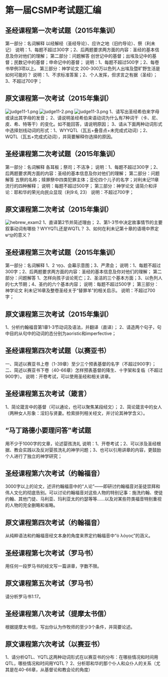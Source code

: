 # 第一届CSMP考试题汇编

## 圣经课程第一次考试题（2015年集训）

第一部分：名词解释
以经解经（圣经导论）、应许之地（旧约导论）、祭（利未记）
说明：1、每题不超过300字；2、后两题要求两方面的内容：圣经的基本信息及你对他们的理解；
第二部分：问题解答
创世记中的基督；出埃及记中的基督；民数记中的基督；申命记中的基督；
说明：1、每题不超过500字；2、每卷书举例3项以上。
第三部分：神学论文
200-300万以色列人出埃及暨旷野生活是如何可能的？
说明：1、不求标准答案；2、个人发挥，但求言之有据（圣经）；3、不超过700字；

## 原文课程第一次考试（2015年集训）

![judge11-1.png](http://img.hisword.cn/judge11-1.png)
![judge11-2.png](http://img.hisword.cn/judge11-2.png)
![judge11-3.png](http://img.hisword.cn/judge11-3.png)
1、请写出圣经希伯来字母或读出其字母的发音；
2、请说明圣经希伯来语动词为什么有7种词干（卡、尼、皮、希、特等干）的变化。如不能回答，请说明原因；
3、请从下面两种动词形式中选择划线动词的形式：1、WYYQTL（瓦五+叠音点+未完成式动词）；2、WQTL（瓦五+完成式动词），并简要解释你选择的原因。

## 圣经课程第二次考试题（2015年集训）

第一部分：名词解释
各耳板；祭司；不洁净；
说明：1、每题不超过300字；2、后两题要求两方面的内容：圣经的基本信息及你对他们的理解；
第二部分：问题解答
五祭的名称；赎罪祭中四类犯罪主体；亚伦四个儿子的名字；对利未记11章流行的四种解释；
说明：每题不超过500字；
第三部分：神学论文
请简介和评论：耶和华的荣光向民众显现（利9:6, 23）
说明：不超过700字；

## 原文课程第二次考试（2015年集训）

![hebrew_exam2](http://img.hisword.cn/hebrew_exam2.png)
1、直译第2节并简述理由；
2、第1-3节中决定故事情节的主要叙事动词有哪些？WYYQTL还是WQTL？
3、如何在利未记第十章的语境中界定קֹ֥דֶשׁ的意义？

## 圣经课程第三次考试题（2015年集训）

第一部分：名词解释
1、כָּפַר
2、会幕示意图；3、严肃会；
说明：1、每题不超过300字；2、后两题要求两方面的内容：圣经的基本信息及你对他们的理解；
第二部分：问题解答
1、怎样向孩子谈论死亡；2、圣洁的三个基本方面；3、以色列人的七大节期；4、圣约的六个基本内容；
说明：每题不超过500字；
第三部分：神学论文
利未记16章及整卷圣经关于“替罪羊”的相关启示。
说明：不超过700字；

## 原文课程第三次考试（2015年集训）

1、分析约翰福音第1章1-3节动词及语法，并翻译（直译）；
2、请造两个句子，句中目的从句中的动词的态分别为aoristic和imperfective；

## 圣经课程第四次考试题（以赛亚书）

一、简述以赛亚书上卷（1-39章）至少三个预表基督的名字（不超过900字）；
二、简述以赛亚书下卷（40-66章）怎样预表基督的降生、十字架和复临（不超过900字）。
说明：开卷考试，可以使用圣经和相关讲章。

## 圣经课程第五次考试（箴言）

1、简论箴言中的基督（可以通论，也可以聚焦某段经文）；
2、简论箴言中的女人（两种女人形象：淫妇与贤妻。检索排列相关经文，并讨论其神学含义）。

## “马丁路德小要理问答”考试题

用不少于1000字的文章，论述婴孩洗礼
说明：1、开卷考试；2、可以涉及圣经根据、教会实践以及反对婴孩洗礼的神学问题；3、也可以引用讲章的内容，更鼓励个人进行了独立的神学研究；

## 圣经课程第六次考试（约翰福音）

3000字以上的论文，述评约翰福音中的“人论”——即研讨约翰福音对圣徒崇拜和伟人文化的彻底告别。可以讨论约翰福音对这些人物的特别记事：施洗约翰、使徒约翰、其他门徒、马利亚、玛利亚太的约瑟等等……以及对某些符类福音特别重视的人物的完全删略和省略。

## 原文课程第四次考试（约翰福音）

从纯粹语法和约翰福音经文本身的角度来界定约翰福音中“ὁ λόγος”的涵义。

## 圣经课程第七次考试（罗马书）

用任何一段罗马书的经文写一篇讲章，字数不限。

## 原文课程第五次考试（罗马书）

请分析罗马书1:17。

## 圣经课程第八次考试（提摩太书信）

根据提摩太书信，写出你认为作牧师的至少3个条件，并简要论述。

## 原文课程第六次考试（以赛亚书）

1、请分析QTL、YQTL这两种动词形式在以赛亚书的分布：在哪些情况和时间用QTL，哪些情况和时间用YQTL？
2、分析耶和华的那个仆人和众仆人的关系（尤其是在40-66章，从基督论和教会论的角度）
